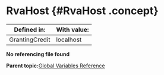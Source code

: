 # RvaHost {#RvaHost .concept}

|Defined in:|With value:|
|-----------|-----------|
|GrantingCredit|localhost|

**No referencing file found**

**Parent topic:**[Global Variables Reference](../../../../../../modules/demo_Enterprise/dita/crossref/globVars/globVarsRef/GV_globVarsRef.md)

